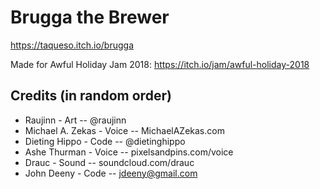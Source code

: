 # Brugga the Brewer
https://taqueso.itch.io/brugga

Made for Awful Holiday Jam 2018:
https://itch.io/jam/awful-holiday-2018

## Credits (in random order)
- Raujinn - Art
-- @raujinn
- Michael A. Zekas - Voice
-- MichaelAZekas.com
- Dieting Hippo - Code
-- @dietinghippo
- Ashe Thurman - Voice
-- pixelsandpins.com/voice
- Drauc - Sound
-- soundcloud.com/drauc
- John Deeny - Code
-- jdeeny@gmail.com
